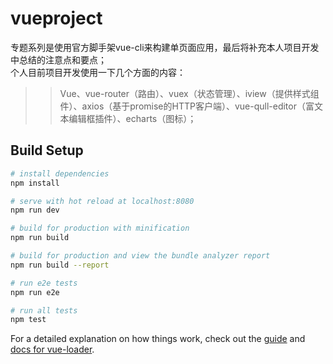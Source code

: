 # vueproject

专题系列是使用官方脚手架vue-cli来构建单页面应用，最后将补充本人项目开发中总结的注意点和要点；<br>
个人目前项目开发使用一下几个方面的内容：<br>
>>Vue、vue-router（路由）、vuex（状态管理）、iview（提供样式组件）、axios（基于promise的HTTP客户端）、vue-qull-editor（富文本编辑框插件）、echarts（图标）；

## Build Setup

``` bash
# install dependencies
npm install

# serve with hot reload at localhost:8080
npm run dev

# build for production with minification
npm run build

# build for production and view the bundle analyzer report
npm run build --report

# run e2e tests
npm run e2e

# run all tests
npm test
```

For a detailed explanation on how things work, check out the [guide](http://vuejs-templates.github.io/webpack/) and [docs for vue-loader](http://vuejs.github.io/vue-loader).
